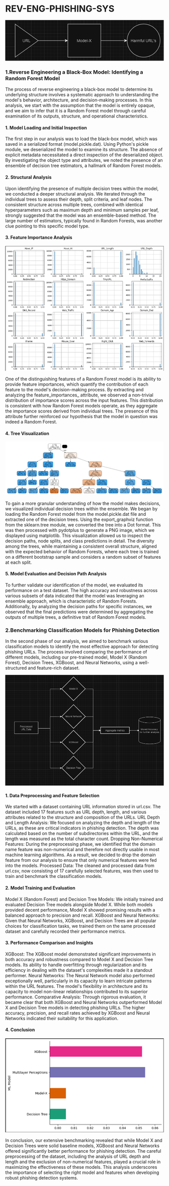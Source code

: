 # REV-ENG-PHISHING-SYS

<p align="center">
  <img src="image/Blackbox.png" alt="Blackbox Model">
</p>


### 1.Reverse Engineering a Black-Box Model: Identifying a Random Forest Model
The process of reverse engineering a black-box model to determine its underlying structure involves a systematic approach to understanding the model's behavior, architecture, and decision-making processes. In this analysis, we start with the assumption that the model is entirely opaque, and we aim to infer that it is a Random Forest model through careful examination of its outputs, structure, and operational characteristics.

#### 1. Model Loading and Initial Inspection
The first step in our analysis was to load the black-box model, which was saved in a serialized format (model.pickle.dat). Using Python's pickle module, we deserialized the model to examine its structure. The absence of explicit metadata necessitated a direct inspection of the deserialized object. By investigating the object type and attributes, we noted the presence of an ensemble of decision tree estimators, a hallmark of Random Forest models.

#### 2. Structural Analysis
Upon identifying the presence of multiple decision trees within the model, we conducted a deeper structural analysis. We iterated through the individual trees to assess their depth, split criteria, and leaf nodes. The consistent structure across multiple trees, combined with identical hyperparameters such as maximum depth and minimum samples per leaf, strongly suggested that the model was an ensemble-based method. The large number of estimators, typically found in Random Forests, was another clue pointing to this specific model type.

#### 3. Feature Importance Analysis
![](image/feature_importance.png)

One of the distinguishing features of a Random Forest model is its ability to provide feature importances, which quantify the contribution of each feature to the model's decision-making process. By extracting and analyzing the feature_importances_ attribute, we observed a non-trivial distribution of importance scores across the input features. This distribution is consistent with how Random Forest models operate, as they aggregate the importance scores derived from individual trees. The presence of this attribute further reinforced our hypothesis that the model in question was indeed a Random Forest.

#### 4. Tree Visualization
![](image/foreest_graph_visualised.png)

To gain a more granular understanding of how the model makes decisions, we visualized individual decision trees within the ensemble. We began by loading the Random Forest model from the model.pickle.dat file and extracted one of the decision trees. Using the export_graphviz function from the sklearn.tree module, we converted the tree into a Dot format. This was then processed with pydotplus to generate a PNG image, which we displayed using matplotlib. This visualization allowed us to inspect the decision paths, node splits, and class predictions in detail. The diversity among the trees, while maintaining a consistent overall structure, aligned with the expected behavior of Random Forests, where each tree is trained on a different bootstrap sample and considers a random subset of features at each split.

#### 5. Model Evaluation and Decision Path Analysis
To further validate our identification of the model, we evaluated its performance on a test dataset. The high accuracy and robustness across various subsets of data indicated that the model was leveraging an ensemble approach, which is characteristic of Random Forests. Additionally, by analyzing the decision paths for specific instances, we observed that the final predictions were determined by aggregating the outputs of multiple trees, a definitive trait of Random Forest models.

### 2.Benchmarking Classification Models for Phishing Detection
In the second phase of our analysis, we aimed to benchmark various classification models to identify the most effective approach for detecting phishing URLs. The process involved comparing the performance of different models, including our pre-trained model, Model X (Random Forest), Decision Trees, XGBoost, and Neural Networks, using a well-structured and feature-rich dataset.

![](image/Analysis_on_other_models.png)

#### 1. Data Preprocessing and Feature Selection
We started with a dataset containing URL information stored in url.csv. The dataset included 17 features such as URL depth, length, and various attributes related to the structure and composition of the URLs.
URL Depth and Length Analysis: We focused on analyzing the depth and length of the URLs, as these are critical indicators in phishing detection. The depth was calculated based on the number of subdirectories within the URL, and the length was measured as the total character count.
Dropping Non-Numerical Features: During the preprocessing phase, we identified that the domain name feature was non-numerical and therefore not directly usable in most machine learning algorithms. As a result, we decided to drop the domain feature from our analysis to ensure that only numerical features were fed into the models.
Processed Data: The cleaned and processed data from url.csv, now consisting of 17 carefully selected features, was then used to train and benchmark the classification models.

#### 2. Model Training and Evaluation
Model X (Random Forest) and Decision Tree Models: We initially trained and evaluated Decision Tree models alongside Model X. While both models provided decent performance, Model X showed promising results with a balanced approach to precision and recall.
XGBoost and Neural Networks: Given that Neural Networks, XGBoost, and Decision Trees are all popular choices for classification tasks, we trained them on the same processed dataset and carefully recorded their performance metrics.

#### 3. Performance Comparison and Insights
XGBoost: The XGBoost model demonstrated significant improvements in both accuracy and robustness compared to Model X and Decision Tree models. Its ability to handle overfitting through regularization and its efficiency in dealing with the dataset's complexities made it a standout performer.
Neural Networks: The Neural Network model also performed exceptionally well, particularly in its capacity to learn intricate patterns within the URL features. The model's flexibility in architecture and its capacity to model non-linear relationships contributed to its superior performance.
Comparative Analysis: Through rigorous evaluation, it became clear that both XGBoost and Neural Networks outperformed Model X and Decision Tree models in detecting phishing URLs. The higher accuracy, precision, and recall rates achieved by XGBoost and Neural Networks indicated their suitability for this application.

#### 4. Conclusion
![](image/Benchmark.png)

In conclusion, our extensive benchmarking revealed that while Model X and Decision Trees were solid baseline models, XGBoost and Neural Networks offered significantly better performance for phishing detection. The careful preprocessing of the dataset, including the analysis of URL depth and length and the exclusion of non-numerical features, played a crucial role in maximizing the effectiveness of these models. This analysis underscores the importance of selecting the right model and features when developing robust phishing detection systems.
